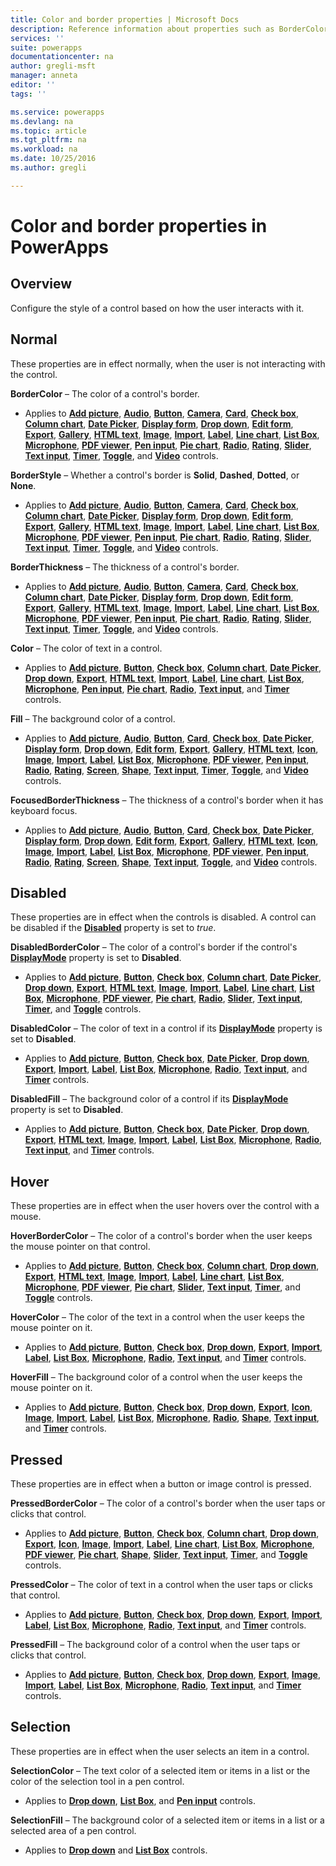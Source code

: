 ```yaml
---
title: Color and border properties | Microsoft Docs
description: Reference information about properties such as BorderColor, HoverBorderColor, and PressedBorderColor
services: ''
suite: powerapps
documentationcenter: na
author: gregli-msft
manager: anneta
editor: ''
tags: ''

ms.service: powerapps
ms.devlang: na
ms.topic: article
ms.tgt_pltfrm: na
ms.workload: na
ms.date: 10/25/2016
ms.author: gregli

---
```

# Color and border properties in PowerApps
## Overview
Configure the style of a control based on how the user interacts with it.

## Normal
These properties are in effect normally, when the user is not interacting with the control.

**BorderColor** – The color of a control's border.

* Applies to **[Add picture](control-add-picture.md)**, **[Audio](control-audio-video.md)**, **[Button](control-button.md)**, **[Camera](control-camera.md)**, **[Card](control-card.md)**, **[Check box](control-check-box.md)**, **[Column chart](control-column-line-chart.md)**, **[Date Picker](control-date-picker.md)**, **[Display form](control-form-detail.md)**, **[Drop down](control-drop-down.md)**, **[Edit form](control-form-detail.md)**, **[Export](control-export-import.md)**, **[Gallery](control-gallery.md)**, **[HTML text](control-html-text.md)**, **[Image](control-image.md)**, **[Import](control-export-import.md)**, **[Label](control-text-box.md)**, **[Line chart](control-column-line-chart.md)**, **[List Box](control-list-box.md)**, **[Microphone](control-microphone.md)**, **[PDF viewer](control-pdf-viewer.md)**, **[Pen input](control-pen-input.md)**, **[Pie chart](control-pie-chart.md)**, **[Radio](control-radio.md)**, **[Rating](control-rating.md)**, **[Slider](control-slider.md)**, **[Text input](control-text-input.md)**, **[Timer](control-timer.md)**, **[Toggle](control-toggle.md)**, and **[Video](control-audio-video.md)** controls.

**BorderStyle** – Whether a control's border is **Solid**, **Dashed**, **Dotted**, or **None**.

* Applies to **[Add picture](control-add-picture.md)**, **[Audio](control-audio-video.md)**, **[Button](control-button.md)**, **[Camera](control-camera.md)**, **[Card](control-card.md)**, **[Check box](control-check-box.md)**, **[Column chart](control-column-line-chart.md)**, **[Date Picker](control-date-picker.md)**, **[Display form](control-form-detail.md)**, **[Drop down](control-drop-down.md)**, **[Edit form](control-form-detail.md)**, **[Export](control-export-import.md)**, **[Gallery](control-gallery.md)**, **[HTML text](control-html-text.md)**, **[Image](control-image.md)**, **[Import](control-export-import.md)**, **[Label](control-text-box.md)**, **[Line chart](control-column-line-chart.md)**, **[List Box](control-list-box.md)**, **[Microphone](control-microphone.md)**, **[PDF viewer](control-pdf-viewer.md)**, **[Pen input](control-pen-input.md)**, **[Pie chart](control-pie-chart.md)**, **[Radio](control-radio.md)**, **[Rating](control-rating.md)**, **[Slider](control-slider.md)**, **[Text input](control-text-input.md)**, **[Timer](control-timer.md)**, **[Toggle](control-toggle.md)**, and **[Video](control-audio-video.md)** controls.

**BorderThickness** – The thickness of a control's border.

* Applies to **[Add picture](control-add-picture.md)**, **[Audio](control-audio-video.md)**, **[Button](control-button.md)**, **[Camera](control-camera.md)**, **[Card](control-card.md)**, **[Check box](control-check-box.md)**, **[Column chart](control-column-line-chart.md)**, **[Date Picker](control-date-picker.md)**, **[Display form](control-form-detail.md)**, **[Drop down](control-drop-down.md)**, **[Edit form](control-form-detail.md)**, **[Export](control-export-import.md)**, **[Gallery](control-gallery.md)**, **[HTML text](control-html-text.md)**, **[Image](control-image.md)**, **[Import](control-export-import.md)**, **[Label](control-text-box.md)**, **[Line chart](control-column-line-chart.md)**, **[List Box](control-list-box.md)**, **[Microphone](control-microphone.md)**, **[PDF viewer](control-pdf-viewer.md)**, **[Pen input](control-pen-input.md)**, **[Pie chart](control-pie-chart.md)**, **[Radio](control-radio.md)**, **[Rating](control-rating.md)**, **[Slider](control-slider.md)**, **[Text input](control-text-input.md)**, **[Timer](control-timer.md)**, **[Toggle](control-toggle.md)**, and **[Video](control-audio-video.md)** controls.

**Color** – The color of text in a control.

* Applies to **[Add picture](control-add-picture.md)**, **[Button](control-button.md)**, **[Check box](control-check-box.md)**, **[Column chart](control-column-line-chart.md)**, **[Date Picker](control-date-picker.md)**, **[Drop down](control-drop-down.md)**, **[Export](control-export-import.md)**, **[HTML text](control-html-text.md)**, **[Import](control-export-import.md)**, **[Label](control-text-box.md)**, **[Line chart](control-column-line-chart.md)**, **[List Box](control-list-box.md)**, **[Microphone](control-microphone.md)**, **[Pen input](control-pen-input.md)**, **[Pie chart](control-pie-chart.md)**, **[Radio](control-radio.md)**, **[Text input](control-text-input.md)**, and **[Timer](control-timer.md)** controls.

**Fill** – The background color of a control.

* Applies to **[Add picture](control-add-picture.md)**, **[Audio](control-audio-video.md)**, **[Button](control-button.md)**, **[Card](control-card.md)**, **[Check box](control-check-box.md)**, **[Date Picker](control-date-picker.md)**, **[Display form](control-form-detail.md)**, **[Drop down](control-drop-down.md)**, **[Edit form](control-form-detail.md)**, **[Export](control-export-import.md)**, **[Gallery](control-gallery.md)**, **[HTML text](control-html-text.md)**, **[Icon](control-shapes-icons.md)**, **[Image](control-image.md)**, **[Import](control-export-import.md)**, **[Label](control-text-box.md)**, **[List Box](control-list-box.md)**, **[Microphone](control-microphone.md)**, **[PDF viewer](control-pdf-viewer.md)**, **[Pen input](control-pen-input.md)**, **[Radio](control-radio.md)**, **[Rating](control-rating.md)**, **[Screen](control-screen.md)**, **[Shape](control-shapes-icons.md)**, **[Text input](control-text-input.md)**, **[Timer](control-timer.md)**, **[Toggle](control-toggle.md)**, and **[Video](control-audio-video.md)** controls.

**FocusedBorderThickness** – The thickness of a control's border when it has keyboard focus.

* Applies to **[Add picture](control-add-picture.md)**, **[Audio](control-audio-video.md)**, **[Button](control-button.md)**, **[Card](control-card.md)**, **[Check box](control-check-box.md)**, **[Date Picker](control-date-picker.md)**, **[Display form](control-form-detail.md)**, **[Drop down](control-drop-down.md)**, **[Edit form](control-form-detail.md)**, **[Export](control-export-import.md)**, **[Gallery](control-gallery.md)**, **[HTML text](control-html-text.md)**, **[Icon](control-shapes-icons.md)**, **[Image](control-image.md)**, **[Import](control-export-import.md)**, **[Label](control-text-box.md)**, **[List Box](control-list-box.md)**, **[Microphone](control-microphone.md)**, **[PDF viewer](control-pdf-viewer.md)**, **[Pen input](control-pen-input.md)**, **[Radio](control-radio.md)**, **[Rating](control-rating.md)**, **[Screen](control-screen.md)**, **[Shape](control-shapes-icons.md)**, **[Text input](control-text-input.md)**, **[Toggle](control-toggle.md)**, and **[Video](control-audio-video.md)** controls.

## Disabled
These properties are in effect when the controls is disabled.  A control can be disabled if the **[Disabled](properties-core.md)** property is set to *true*.

**DisabledBorderColor** – The color of a control's border if the control's **[DisplayMode](properties-core.md)** property is set to **Disabled**.

* Applies to **[Add picture](control-add-picture.md)**, **[Button](control-button.md)**, **[Check box](control-check-box.md)**, **[Column chart](control-column-line-chart.md)**, **[Date Picker](control-date-picker.md)**, **[Drop down](control-drop-down.md)**, **[Export](control-export-import.md)**, **[HTML text](control-html-text.md)**, **[Image](control-image.md)**, **[Import](control-export-import.md)**, **[Label](control-text-box.md)**, **[Line chart](control-column-line-chart.md)**, **[List Box](control-list-box.md)**, **[Microphone](control-microphone.md)**, **[PDF viewer](control-pdf-viewer.md)**, **[Pie chart](control-pie-chart.md)**, **[Radio](control-radio.md)**, **[Slider](control-slider.md)**, **[Text input](control-text-input.md)**, **[Timer](control-timer.md)**, and **[Toggle](control-toggle.md)** controls.

**DisabledColor** – The color of text in a control if its **[DisplayMode](properties-core.md)** property is set to **Disabled**.

* Applies to **[Add picture](control-add-picture.md)**, **[Button](control-button.md)**, **[Check box](control-check-box.md)**, **[Date Picker](control-date-picker.md)**, **[Drop down](control-drop-down.md)**, **[Export](control-export-import.md)**, **[Import](control-export-import.md)**, **[Label](control-text-box.md)**, **[List Box](control-list-box.md)**, **[Microphone](control-microphone.md)**, **[Radio](control-radio.md)**, **[Text input](control-text-input.md)**, and **[Timer](control-timer.md)** controls.

**DisabledFill** – The background color of a control if its **[DisplayMode](properties-core.md)** property is set to **Disabled**.

* Applies to **[Add picture](control-add-picture.md)**, **[Button](control-button.md)**, **[Check box](control-check-box.md)**, **[Date Picker](control-date-picker.md)**, **[Drop down](control-drop-down.md)**, **[Export](control-export-import.md)**, **[HTML text](control-html-text.md)**, **[Image](control-image.md)**, **[Import](control-export-import.md)**, **[Label](control-text-box.md)**, **[List Box](control-list-box.md)**, **[Microphone](control-microphone.md)**, **[Radio](control-radio.md)**, **[Text input](control-text-input.md)**, and **[Timer](control-timer.md)** controls.

## Hover
These properties are in effect when the user hovers over the control with a mouse.

**HoverBorderColor** – The color of a control's border when the user keeps the mouse pointer on that control.

* Applies to **[Add picture](control-add-picture.md)**, **[Button](control-button.md)**, **[Check box](control-check-box.md)**, **[Column chart](control-column-line-chart.md)**, **[Drop down](control-drop-down.md)**, **[Export](control-export-import.md)**, **[HTML text](control-html-text.md)**, **[Image](control-image.md)**, **[Import](control-export-import.md)**, **[Label](control-text-box.md)**, **[Line chart](control-column-line-chart.md)**, **[List Box](control-list-box.md)**, **[Microphone](control-microphone.md)**, **[PDF viewer](control-pdf-viewer.md)**, **[Pie chart](control-pie-chart.md)**, **[Slider](control-slider.md)**, **[Text input](control-text-input.md)**, **[Timer](control-timer.md)**, and **[Toggle](control-toggle.md)** controls.

**HoverColor** – The color of the text in a control when the user keeps the mouse pointer on it.

* Applies to **[Add picture](control-add-picture.md)**, **[Button](control-button.md)**, **[Check box](control-check-box.md)**, **[Drop down](control-drop-down.md)**, **[Export](control-export-import.md)**, **[Import](control-export-import.md)**, **[Label](control-text-box.md)**, **[List Box](control-list-box.md)**, **[Microphone](control-microphone.md)**, **[Radio](control-radio.md)**, **[Text input](control-text-input.md)**, and **[Timer](control-timer.md)** controls.

**HoverFill** – The background color of a control when the user keeps the mouse pointer on it.

* Applies to **[Add picture](control-add-picture.md)**, **[Button](control-button.md)**, **[Check box](control-check-box.md)**, **[Drop down](control-drop-down.md)**, **[Export](control-export-import.md)**, **[Icon](control-shapes-icons.md)**, **[Image](control-image.md)**, **[Import](control-export-import.md)**, **[Label](control-text-box.md)**, **[List Box](control-list-box.md)**, **[Microphone](control-microphone.md)**, **[Radio](control-radio.md)**, **[Shape](control-shapes-icons.md)**, **[Text input](control-text-input.md)**, and **[Timer](control-timer.md)** controls.

## Pressed
These properties are in effect when a button or image control is pressed.

**PressedBorderColor** – The color of a control's border when the user taps or clicks that control.

* Applies to **[Add picture](control-add-picture.md)**, **[Button](control-button.md)**, **[Check box](control-check-box.md)**, **[Column chart](control-column-line-chart.md)**, **[Drop down](control-drop-down.md)**, **[Export](control-export-import.md)**, **[Icon](control-shapes-icons.md)**, **[Image](control-image.md)**, **[Import](control-export-import.md)**, **[Label](control-text-box.md)**, **[Line chart](control-column-line-chart.md)**, **[List Box](control-list-box.md)**, **[Microphone](control-microphone.md)**, **[PDF viewer](control-pdf-viewer.md)**, **[Pie chart](control-pie-chart.md)**, **[Shape](control-shapes-icons.md)**, **[Slider](control-slider.md)**, **[Text input](control-text-input.md)**, **[Timer](control-timer.md)**, and **[Toggle](control-toggle.md)** controls.

**PressedColor** – The color of text in a control when the user taps or clicks that control.

* Applies to **[Add picture](control-add-picture.md)**, **[Button](control-button.md)**, **[Check box](control-check-box.md)**, **[Drop down](control-drop-down.md)**, **[Export](control-export-import.md)**, **[Import](control-export-import.md)**, **[Label](control-text-box.md)**, **[List Box](control-list-box.md)**, **[Microphone](control-microphone.md)**, **[Radio](control-radio.md)**, **[Text input](control-text-input.md)**, and **[Timer](control-timer.md)** controls.

**PressedFill** – The background color of a control when the user taps or clicks that control.

* Applies to **[Add picture](control-add-picture.md)**, **[Button](control-button.md)**, **[Check box](control-check-box.md)**, **[Drop down](control-drop-down.md)**, **[Export](control-export-import.md)**, **[Image](control-image.md)**, **[Import](control-export-import.md)**, **[Label](control-text-box.md)**, **[List Box](control-list-box.md)**, **[Microphone](control-microphone.md)**, **[Radio](control-radio.md)**, **[Text input](control-text-input.md)**, and **[Timer](control-timer.md)** controls.

## Selection
These properties are in effect when the user selects an item in a control.

**SelectionColor** – The text color of a selected item or items in a list or the color of the selection tool in a pen control.

* Applies to **[Drop down](control-drop-down.md)**, **[List Box](control-list-box.md)**, and **[Pen input](control-pen-input.md)** controls.

**SelectionFill** – The background color of a selected item or items in a list or a selected area of a pen control.

* Applies to **[Drop down](control-drop-down.md)** and **[List Box](control-list-box.md)** controls.

